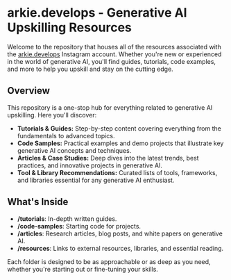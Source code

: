 # arkie.develops - Generative AI Upskilling Resources

Welcome to the repository that houses all of the resources associated with the [arkie.develops](https://www.instagram.com/arkie.develops) Instagram account. Whether you're new or experienced in the world of generative AI, you'll find guides, tutorials, code examples, and more to help you upskill and stay on the cutting edge.

## Overview

This repository is a one-stop hub for everything related to generative AI upskilling. Here you'll discover:
- **Tutorials & Guides:** Step-by-step content covering everything from the fundamentals to advanced topics.
- **Code Samples:** Practical examples and demo projects that illustrate key generative AI concepts and techniques.
- **Articles & Case Studies:** Deep dives into the latest trends, best practices, and innovative projects in generative AI.
- **Tool & Library Recommendations:** Curated lists of tools, frameworks, and libraries essential for any generative AI enthusiast.

## What's Inside

- **/tutorials**: In-depth written guides.
- **/code-samples**: Starting code for projects.
- **/articles**: Research articles, blog posts, and white papers on generative AI.
- **/resources**: Links to external resources, libraries, and essential reading.

Each folder is designed to be as approachable or as deep as you need, whether you're starting out or fine-tuning your skills.
